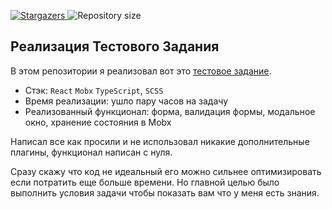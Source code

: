 <p align="left">
    <a href="https://github.com/favrora/React-simple-modal/stargazers">
      <img alt="Stargazers" src="https://img.shields.io/github/stars/favrora/Avatar-Maker?color=blue">
    </a>
    <img alt="Repository size" src="https://img.shields.io/github/repo-size/favrora/React-simple-modal?color=blue">
</p>

## Реализация Тестового Задания

В этом репозитории я реализовал вот это [тестовое задание](https://github.com/favrora/React-simple-modal/blob/master/Test%20Task.pdf).

* Стэк: `React` `Mobx` `TypeScript`, `SCSS`
* Время реализации: ушло пару часов на задачу
* Реализованный функционал: форма, валидация формы, модальное окно, хранение состояния в Mobx

Написал все как просили и не использовал никакие дополнительные плагины, функционал написан с нуля.

Сразу скажу что код не идеальный его можно сильнее оптимизировать если потратить еще больше времени. Но главной целью было выполнить условия задачи чтобы показать вам что у меня есть знания.

